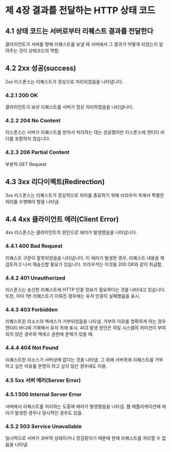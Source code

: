 # 제 4장 결과를 전달하는 HTTP 상태 코드

## 4.1 상태 코드는 서버로부터 리퀘스트 결과를 전달한다

클라이언트가 서버를 향해 리퀘스트를 보낼 때 서버에서 그 결과가 어떻게 되었는지 알려주는 것이 상태코드의 역할.

## 4.2 2xx 성공(success)

2xx 리스폰스는 리퀘스트가 정상으로 처리되었음을 나타냅니다.

### 4.2.1 200 OK

클라이언트가 보낸 리퀘스트를 서버가 정상 처리하였음을 나타냅니다.

### 4.2.2 204 No Content

리스폰스는 서버가 리퀘스트를 받아서 처리하는 데는 성공했지만 리스폰스에 엔티티 바디를 포함하지 않습니다.

### 4.2.3 206 Partial Content

부분적 GET Request

## 4.3 3xx 리다이렉트(Redirection)

3xx 리스폰스는 리퀘스트가 정상적으로 처리를 종료하기 위해 브라우저 측에서 특별한 처리를 수행해야 함을 나타냄.

## 4.4 4xx 클라이언트 에러(Client Error)

4xx 리스폰스는 클라이언트의 원인으로 에러가 발생했음을 나타냅니다.

### 4.4.1 400 Bad Request

리퀘스트 구문이 잘못되었음을 나타냅니다. 이 에러가 발생한 경우, 리퀘스트 내용을 재검토하고 나서 재송신할 필요가 있습니다.
브라우저는 이것을 200 OK와 같이 취급함.

### 4.4.2 401 Unauthorized

리스폰스는 송신한 리퀘스트에 HTTP 인증 정보가 필요하다는 것을 나타내고 있습니다. 또한, 이미 1번 리퀘스트가 이뤄진 경우에는 유저 인증이 실패했음을 표시.

### 4.4.3 403 Forbidden

리퀘스트된 리소스의 액세스가 거부되었음을 나타냄.
거부의 이유를 명확하게 하는 경우 엔티티 바디에 기재해서 유저 측에 표시.
403 발생 원인은 파일 시스템의 퍼미션이 부여되지 않은 경우와 액세스 권한에 문제가 있을 때.

### 4.4.4 404 Not Found

리퀘스트한 리소스가 서버상에 없다는 것을 나타냄.
그 외에 서버측에 리퀘스트를 거부하고 싶은 이유를 분명히 하고 싶지 않은 경우에도 이용.

### 4.5 5xx 서버 에러(Server Error)

### 4.5.1 500 Internal Server Error

서버에서 리퀘스트를 처리하는 도중에 에러가 발생했음을 나타냄.
웹 애플리케이션에 에러가 발생한 경우나 일시적인 경우도 있음.

### 4.5.2 503 Service Unavailable

일시적으로 서버가 과부하 상태이거나 정검중이기 때문에 현재 리퀘스트를 처리할 수 없음을 나타냄.
